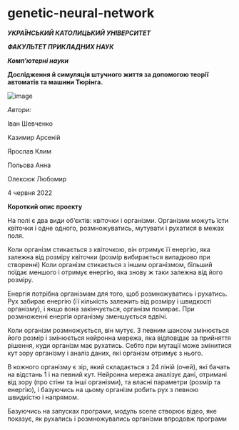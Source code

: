 # genetic-neural-network


_**УКРАЇНСЬКИЙ КАТОЛИЦЬКИЙ УНІВЕРСИТЕТ**_

_**ФАКУЛЬТЕТ ПРИКЛАДНИХ НАУК**_

_**Комп’ютерні науки**_



**Дослідження й симуляція штучного життя за допомогою теорії автоматів та машини Тюрінга.**

![image](https://user-images.githubusercontent.com/91616531/172024466-629be312-be9e-4c69-a553-fd1bb2a458b2.png)


*Автори:*

Іван Шевченко

Казимир Арсеній

Ярослав Клим

Польова Анна

Олексюк Любомир


4 червня 2022


**Короткий опис проекту**


На полі є два види об’єктів: квіточки і організми. Організми можуть їсти квіточки і одне одного, розмножуватись, мутувати і рухатися в межах поля.

Коли організм стикається з квіточкою, він отримує її енергію, яка залежна від розміру квіточки (розмір вибирається випадково при створенні)
Коли організм стикається з іншим організмом, більший поїдає меншого і отримує енергію, яка знову ж таки залежна від його розміру.

Енергія потрібна організмам для того, щоб розмножуватись і рухатись. Рух забирає енергію (її кількість залежить від розміру і швидкості організму),  і якщо вона закінчується, організм помирає. При розмноженні енергія організму зменшується вдвічі.

Коли організм розмножується, він мутує. З певним шансом змінюється його розмір і змінюється нейронна мережа, яка відповідає за прийняття рішення, куди організм має рухатись. Себто при мутації може змінитися кут зору організму і аналіз даних, які організм отримує з нього.

В кожного організму є зір, який складається з 24 ліній (очей), які бачать на відстань 1 і на певний кут. Нейронна мережа аналізує дані, отримані від зору (про стіни та інші організми), та власні параметри (розмір та енергію), і базуючись на цьому організм робить рух з певною швидкістю і напрямом.

Базуючись на запусках програми, модуль scene створює відео, яке показує, як рухались і розмножувались організми впродовж програми
